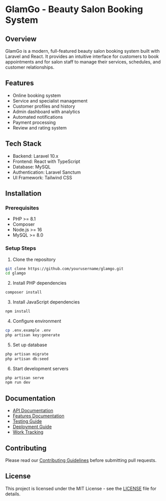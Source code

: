# GlamGo - Beauty Salon Booking System

## Overview
GlamGo is a modern, full-featured beauty salon booking system built with Laravel and React. It provides an intuitive interface for customers to book appointments and for salon staff to manage their services, schedules, and customer relationships.

## Features
- Online booking system
- Service and specialist management
- Customer profiles and history
- Admin dashboard with analytics
- Automated notifications
- Payment processing
- Review and rating system

## Tech Stack
- Backend: Laravel 10.x
- Frontend: React with TypeScript
- Database: MySQL
- Authentication: Laravel Sanctum
- UI Framework: Tailwind CSS

## Installation

### Prerequisites
- PHP >= 8.1
- Composer
- Node.js >= 16
- MySQL >= 8.0

### Setup Steps
1. Clone the repository
```bash
git clone https://github.com/yourusername/glamgo.git
cd glamgo
```

2. Install PHP dependencies
```bash
composer install
```

3. Install JavaScript dependencies
```bash
npm install
```

4. Configure environment
```bash
cp .env.example .env
php artisan key:generate
```

5. Set up database
```bash
php artisan migrate
php artisan db:seed
```

6. Start development servers
```bash
php artisan serve
npm run dev
```

## Documentation
- [API Documentation](API_DOCS.md)
- [Features Documentation](FEATURES.md)
- [Testing Guide](TESTING.md)
- [Deployment Guide](DEPLOYMENT.md)
- [Work Tracking](WORK_TRACKING.md)

## Contributing
Please read our [Contributing Guidelines](CONTRIBUTING.md) before submitting pull requests.

## License
This project is licensed under the MIT License - see the [LICENSE](LICENSE) file for details.